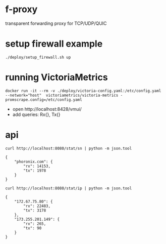 # f-proxy
transparent forwarding proxy for TCP/UDP/QUIC

# setup firewall example
```
./deploy/setup_firewall.sh up
```

# running VictoriaMetrics
```
docker run -it --rm -v ./deploy/victoria-config.yaml:/etc/config.yaml --network="host"  victoriametrics/victoria-metrics -promscrape.config=/etc/config.yaml
```
* open http://localhost:8428/vmui/
* add queries: Rx{}, Tx{}

# api
```
curl http://localhost:8080/stat/sn | python -m json.tool

{
    "phoronix.com": {
        "rx": 14153,
        "tx": 1978
    }
}
```

```
curl http://localhost:8080/stat/ip | python -m json.tool

{
    "172.67.75.80": {
        "rx": 22483,
        "tx": 3178
    },
    "173.255.201.149": {
        "rx": 265,
        "tx": 90
    }
}
```

